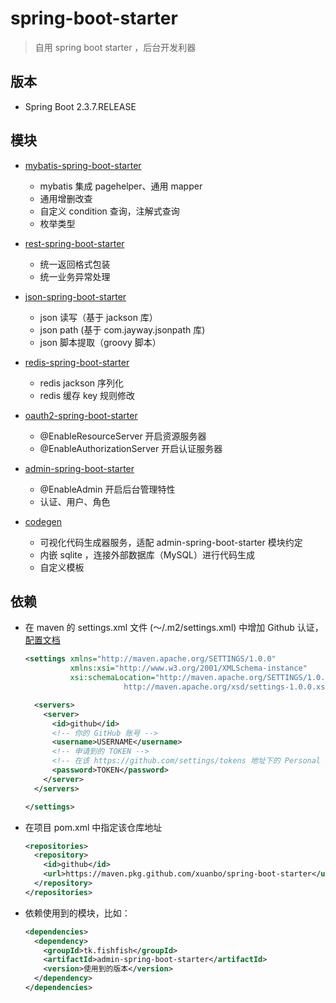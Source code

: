 # spring-boot-starter

> 自用 spring boot starter ，后台开发利器

## 版本

- Spring Boot 2.3.7.RELEASE

## 模块

- [mybatis-spring-boot-starter](./mybatis-spring-boot-starter)

  - mybatis 集成 pagehelper、通用 mapper
  - 通用增删改查
  - 自定义 condition 查询，注解式查询
  - 枚举类型

- [rest-spring-boot-starter](./rest-spring-boot-starter)

  - 统一返回格式包装
  - 统一业务异常处理

- [json-spring-boot-starter](./json-spring-boot-starter)

  - json 读写（基于 jackson 库）
  - json path (基于 com.jayway.jsonpath 库)
  - json 脚本提取（groovy 脚本）

- [redis-spring-boot-starter](./redis-spring-boot-starter)

  - redis jackson 序列化
  - redis 缓存 key 规则修改

- [oauth2-spring-boot-starter](./oauth2-spring-boot-starter)

  - @EnableResourceServer 开启资源服务器
  - @EnableAuthorizationServer 开启认证服务器

- [admin-spring-boot-starter](./admin-spring-boot-starter)

  - @EnableAdmin 开启后台管理特性
  - 认证、用户、角色

- [codegen](./codegen)

  - 可视化代码生成器服务，适配 admin-spring-boot-starter 模块约定
  - 内嵌 sqlite ，连接外部数据库（MySQL）进行代码生成
  - 自定义模板

## 依赖

- 在 maven 的 settings.xml 文件 (～/.m2/settings.xml) 中增加 Github 认证，[配置文档](https://docs.github.com/en/packages/guides/configuring-apache-maven-for-use-with-github-packages)

  ```xml
  <settings xmlns="http://maven.apache.org/SETTINGS/1.0.0"
            xmlns:xsi="http://www.w3.org/2001/XMLSchema-instance"
            xsi:schemaLocation="http://maven.apache.org/SETTINGS/1.0.0
                        http://maven.apache.org/xsd/settings-1.0.0.xsd">
  
    <servers>
      <server>
        <id>github</id>
        <!-- 你的 GitHub 账号 -->
        <username>USERNAME</username>
        <!-- 申请到的 TOKEN -->
        <!-- 在该 https://github.com/settings/tokens 地址下的 Personal access tokens 中创建一个，赋予 write:packages 权限 -->
        <password>TOKEN</password>
      </server>
    </servers>
  
  </settings>
  ```

- 在项目 pom.xml 中指定该仓库地址

  ```xml
  <repositories>
    <repository>
      <id>github</id>
      <url>https://maven.pkg.github.com/xuanbo/spring-boot-starter</url>
    </repository>
  </repositories>
  ```

- 依赖使用到的模块，比如：

  ```xml
  <dependencies>
    <dependency>
      <groupId>tk.fishfish</groupId>
      <artifactId>admin-spring-boot-starter</artifactId>
      <version>使用到的版本</version>
    </dependency>
  </dependencies>
  ```
